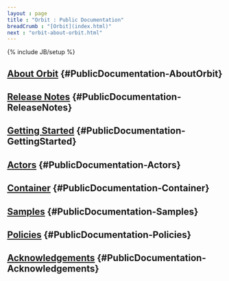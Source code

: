 ```yaml
---
layout : page
title : "Orbit : Public Documentation"
breadCrumb : "[Orbit](index.html)"
next : "orbit-about-orbit.html"
---
```

{% include JB/setup %}

[About Orbit](orbit-about-orbit.html) {#PublicDocumentation-AboutOrbit}
----------


[Release Notes](orbit-release-notes.html) {#PublicDocumentation-ReleaseNotes}
----------


[Getting Started](orbit-getting-started.html) {#PublicDocumentation-GettingStarted}
----------


[Actors](orbit-actors.html) {#PublicDocumentation-Actors}
----------


[Container](orbit-container.html) {#PublicDocumentation-Container}
----------


[Samples](orbit-samples.html) {#PublicDocumentation-Samples}
----------


[Policies](orbit-policies.html) {#PublicDocumentation-Policies}
----------


[Acknowledgements](orbit-acknowledgements.html) {#PublicDocumentation-Acknowledgements}
----------

